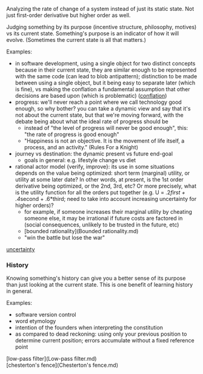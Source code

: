 Analyzing the rate of change of a system instead of just its static state.  Not just first-order derivative but higher order as well.

Judging something by its purpose (incentive structure, philosophy, motives) vs its current state.  Something's purpose is an indicator of how it will evolve.  (Sometimes the current state is all that matters.)

Examples:
- in software development, using a single object for two distinct concepts because in their current state, they are similar enough to be represented with the same code (can lead to blob antipattern); distinction to be made between using a single object, but it being easy to separate later (which is fine), vs making the conflation a fundamental assumption that other decisions are based upon (which is problematic) ([conflation](Conflation.md))
- progress: we'll never reach a point where we call technology good enough, so why bother? you can take a dynamic view and say that it's not about the current state, but that we're moving forward, with the debate being about what the ideal rate of progress should be
	- instead of "the level of progress will never be good enough", this: "the rate of progress is good enough"
	- "Happiness is not an objective.  It is the movement of life itself, a process, and an activity." (Rules For a Knight)
- journey vs destination: the dynamic present vs future end-goal
	- goals in general: e.g. lifestyle change vs diet
- rational actor model {verify, improve}: its use in some situations depends on the value being optimized: short term (marginal) utility, or utility at some later date?  In other words, at present, is the 1st order derivative being optimized, or the 2nd, 3rd, etc?  Or more precisely, what is the utility function for all the orders put together (e.g. U = .2*first + .4*second + .6*third; need to take into account increasing uncertainty for higher orders)?
	- for example, if someone increases their marginal utility by cheating someone else, it may be irrational if future costs are factored in (social consequences, unlikely to be trusted in the future, etc)
	- [bounded rationality](Bounded rationality.md)
	- "win the battle but lose the war"

[uncertainty](Uncertainty.md)


### History
Knowing something's history can give you a better sense of its purpose than just looking at the current state.  This is one benefit of learning history in general.

Examples:
- software version control
- word etymology
- intention of the founders when interpreting the constitution
- as compared to dead reckoning: using only your previous position to determine current position; errors accumulate without a fixed reference point

[low-pass filter](Low-pass filter.md)  
[chesterton's fence](Chesterton's fence.md)
